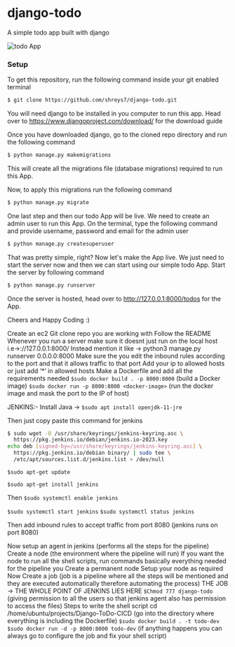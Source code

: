 # django-todo
A simple todo app built with django

![todo App](https://raw.githubusercontent.com/shreys7/django-todo/develop/staticfiles/todoApp.png)
### Setup
To get this repository, run the following command inside your git enabled terminal
```bash
$ git clone https://github.com/shreys7/django-todo.git
```
You will need django to be installed in you computer to run this app. Head over to https://www.djangoproject.com/download/ for the download guide

Once you have downloaded django, go to the cloned repo directory and run the following command

```bash
$ python manage.py makemigrations
```

This will create all the migrations file (database migrations) required to run this App.

Now, to apply this migrations run the following command
```bash
$ python manage.py migrate
```

One last step and then our todo App will be live. We need to create an admin user to run this App. On the terminal, type the following command and provide username, password and email for the admin user
```bash
$ python manage.py createsuperuser
```

That was pretty simple, right? Now let's make the App live. We just need to start the server now and then we can start using our simple todo App. Start the server by following command

```bash
$ python manage.py runserver
```

Once the server is hosted, head over to http://127.0.0.1:8000/todos for the App.

Cheers and Happy Coding :)

Create an ec2
Git clone repo you are working with
Follow the README
Whenever you run a server make sure it doesnt just run on the local host i.e→://127.0.0.1:8000/
Instead mention it like →  python3 manage.py runserver 0.0.0.0:8000
Make sure the you edit the inbound rules according to the port and that it allows traffic to that port
Add your ip to allowed hosts or just add ‘*’ in allowed hosts
Make a Dockerfile and add all the requirements needed
```$sudo docker build . -p 8000:8000``` (build a Docker image)
```$sudo docker run -p 8000:8000 <docker-image>``` (run the docker image and mask the port to the IP of host)



JENKINS:-
Install Java → ```$sudo apt install openjdk-11-jre```

Then just copy paste this command for jenkins 

```bash
$ sudo wget -O /usr/share/keyrings/jenkins-keyring.asc \
  https://pkg.jenkins.io/debian/jenkins.io-2023.key
echo deb [signed-by=/usr/share/keyrings/jenkins-keyring.asc] \
  https://pkg.jenkins.io/debian binary/ | sudo tee \
  /etc/apt/sources.list.d/jenkins.list > /dev/null
  ```
```
$sudo apt-get update
```
```
$sudo apt-get install jenkins
```
Then ```$sudo systemctl enable jenkins ```

```$sudo systemctl start jenkins```
```$sudo systemctl status jenkins ```

Then add inbound rules to accept traffic from port 8080 (jenkins runs on port 8080)

Now setup an agent in jenkins (performs all the steps for the pipeline)
Create a node (the environment where the pipeline will run)
If you want the node to run all the shell scripts, run commands basically everything needed for the pipeline you Create a permanent node
Setup your node as required 
Now Create a job (job is a pipeline where all the steps will be mentioned and they are executed automatically therefore automating the process)
THE JOB → THE WHOLE POINT OF JENKINS LIES HERE
```$Chmod 777 django-todo```
(giving permission to all the users so that jenkins agent also has permission to access the files)
Steps to write the shell script
cd /home/ubuntu/projects/Django-ToDo-CICD (go into the directory where everything is including the Dockerfile)
```$sudo docker build . -t todo-dev```
```$sudo docker run -d -p 8000:8000 todo-dev```
(if anything happens you can always go to configure the job and fix your shell script)

